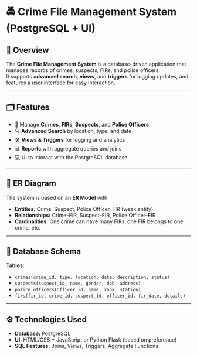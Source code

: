 # 🚔 Crime File Management System (PostgreSQL + UI)

## 📌 Overview
The **Crime File Management System** is a database-driven application that manages records of crimes, suspects, FIRs, and police officers.  
It supports **advanced search**, **views**, and **triggers** for logging updates, and features a user interface for easy interaction.

---

## 🗂 Features
- 📝 Manage **Crimes**, **FIRs**, **Suspects**, and **Police Officers**
- 🔍 **Advanced Search** by location, type, and date
- 🛠 **Views & Triggers** for logging and analytics
- 📊 **Reports** with aggregate queries and joins
- 💻 UI to interact with the PostgreSQL database

---

## 📐 ER Diagram
The system is based on an **ER Model** with:
- **Entities:** Crime, Suspect, Police Officer, FIR (weak entity)
- **Relationships:** Crime–FIR, Suspect–FIR, Police Officer–FIR
- **Cardinalities:** One crime can have many FIRs, one FIR belongs to one crime, etc.

---

## 📑 Database Schema
**Tables:**
- `crimes(crime_id, type, location, date, description, status)`
- `suspects(suspect_id, name, gender, dob, address)`
- `police_officers(officer_id, name, rank, station)`
- `firs(fir_id, crime_id, suspect_id, officer_id, fir_date, details)`

---

## ⚙️ Technologies Used
- **Database:** PostgreSQL
- **UI:** HTML/CSS + JavaScript or Python Flask (based on preference)
- **SQL Features:** Joins, Views, Triggers, Aggregate Functions
